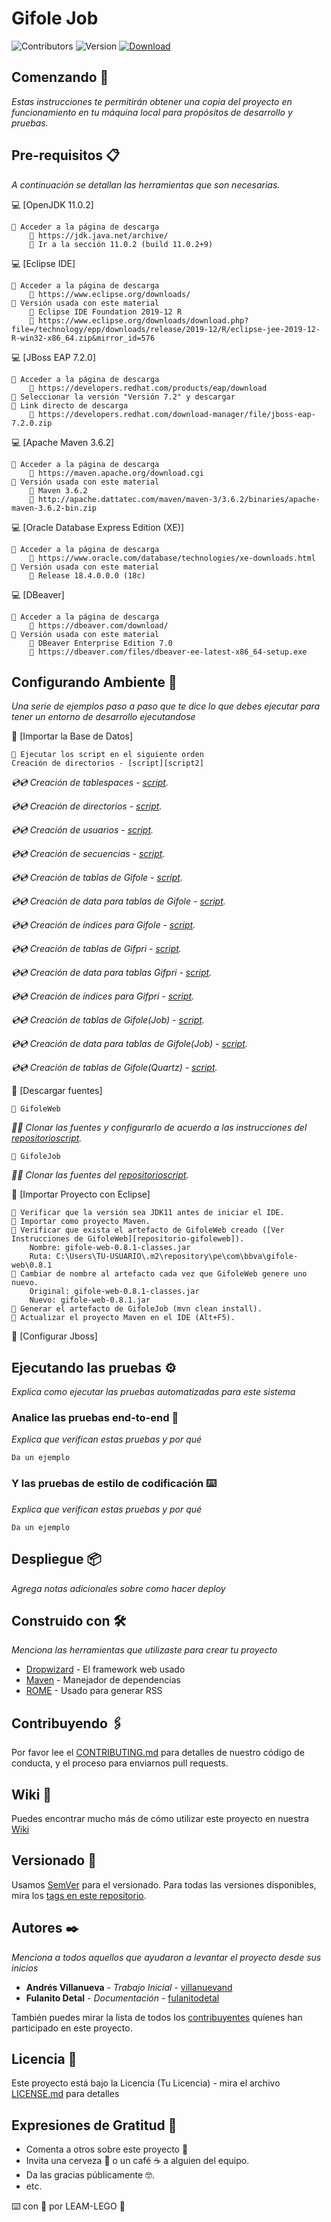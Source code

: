 # Gifole Job

<!-- Etiquetas Cabecera -->

![Contributors][contributors-shield]
![Version][version-shield]
[![Download][download-shield]][download-url]

<!-- Cuerpo de Readme -->

## Comenzando 🚀

_Estas instrucciones te permitirán obtener una copia del proyecto en funcionamiento en tu máquina local para propósitos de desarrollo y pruebas._

## Pre-requisitos 📋

_A continuación se detallan las herramientas que son necesarias._

💻 [OpenJDK 11.0.2]
```
📢 Acceder a la página de descarga
    🚨 https://jdk.java.net/archive/
    🚨 Ir a la sección 11.0.2 (build 11.0.2+9)
```
💻 [Eclipse IDE]
```
📢 Acceder a la página de descarga
    🚨 https://www.eclipse.org/downloads/
📢 Versión usada con este material
    🚨 Eclipse IDE Foundation 2019-12 R
    🚨 https://www.eclipse.org/downloads/download.php?file=/technology/epp/downloads/release/2019-12/R/eclipse-jee-2019-12-R-win32-x86_64.zip&mirror_id=576
```
💻 [JBoss EAP 7.2.0]
```
📢 Acceder a la página de descarga
    🚨 https://developers.redhat.com/products/eap/download
📢 Seleccionar la versión "Versión 7.2" y descargar
📢 Link directo de descarga
    🚨 https://developers.redhat.com/download-manager/file/jboss-eap-7.2.0.zip
```
💻 [Apache Maven 3.6.2]
```
📢 Acceder a la página de descarga
    🚨 https://maven.apache.org/download.cgi
📢 Versión usada con este material
    🚨 Maven 3.6.2
    🚨 http://apache.dattatec.com/maven/maven-3/3.6.2/binaries/apache-maven-3.6.2-bin.zip
```
💻 [Oracle Database Express Edition (XE)]
```
📢 Acceder a la página de descarga
    🚨 https://www.oracle.com/database/technologies/xe-downloads.html
📢 Versión usada con este material
    🚨 Release 18.4.0.0.0 (18c)
```
💻 [DBeaver]
```
📢 Acceder a la página de descarga
    🚨 https://dbeaver.com/download/
📢 Versión usada con este material
    🚨 DBeaver Enterprise Edition 7.0
    🚨 https://dbeaver.com/files/dbeaver-ee-latest-x86_64-setup.exe
```

## Configurando Ambiente 🔧

_Una serie de ejemplos paso a paso que te dice lo que debes ejecutar para tener un entorno de desarrollo ejecutandose_

🔨 [Importar la Base de Datos]

```
📢 Ejecutar los script en el siguiente orden
Creación de directorios - [script][script2]
```
_💿💿 Creación de tablespaces - [script][script1]._

_💿💿 Creación de directorios - [script][script2]._

_💿💿 Creación de usuarios - [script][script3]._

_💿💿 Creación de secuencias - [script][script4]._

_💿💿 Creación de tablas de Gifole - [script][script5]._

_💿💿 Creación de data para tablas de Gifole - [script][script6]._

_💿💿 Creación de índices para Gifole - [script][script7]._

_💿💿 Creación de tablas de Gifpri - [script][script8]._

_💿💿 Creación de data para tablas Gifpri - [script][script9]._

_💿💿 Creación de índices para Gifpri - [script][script10]._

_💿💿 Creación de tablas de Gifole(Job) - [script][script11]._

_💿💿 Creación de data para tablas de Gifole(Job) - [script][script12]._

_💿💿 Creación de tablas de Gifole(Quartz) - [script][script13]._

🔨 [Descargar fuentes]

```
📢 GifoleWeb
```

_📡📡 Clonar las fuentes y configurarlo de acuerdo a las instrucciones del [repositorioscript][repositorio-gifoleweb]._

```
📢 GifoleJob
```

_📡📡 Clonar las fuentes del [repositorioscript][repositorio-gifolejob]._


🔨 [Importar Proyecto con Eclipse]

```
📢 Verificar que la versión sea JDK11 antes de iniciar el IDE.
📢 Importar como proyecto Maven.
📢 Verificar que exista el artefacto de GifoleWeb creado ([Ver Instrucciones de GifoleWeb][repositorio-gifoleweb]).
    Nombre: gifole-web-0.8.1-classes.jar
    Ruta: C:\Users\TU-USUARIO\.m2\repository\pe\com\bbva\gifole-web\0.8.1
📢 Cambiar de nombre al artefacto cada vez que GifoleWeb genere uno nuevo.
    Original: gifole-web-0.8.1-classes.jar
    Nuevo: gifole-web-0.8.1.jar
📢 Generar el artefacto de GifoleJob (mvn clean install).
📢 Actualizar el proyecto Maven en el IDE (Alt+F5).
```

🔨 [Configurar Jboss]

## Ejecutando las pruebas ⚙️

_Explica como ejecutar las pruebas automatizadas para este sistema_

### Analice las pruebas end-to-end 🔩

_Explica que verifican estas pruebas y por qué_

```
Da un ejemplo
```

### Y las pruebas de estilo de codificación ⌨️

_Explica que verifican estas pruebas y por qué_

```
Da un ejemplo
```

## Despliegue 📦

_Agrega notas adicionales sobre como hacer deploy_

## Construido con 🛠️

_Menciona las herramientas que utilizaste para crear tu proyecto_

* [Dropwizard](http://www.dropwizard.io/1.0.2/docs/) - El framework web usado
* [Maven](https://maven.apache.org/) - Manejador de dependencias
* [ROME](https://rometools.github.io/rome/) - Usado para generar RSS

## Contribuyendo 🖇️

Por favor lee el [CONTRIBUTING.md](https://gist.github.com/villanuevand/xxxxxx) para detalles de nuestro código de conducta, y el proceso para enviarnos pull requests.

## Wiki 📖

Puedes encontrar mucho más de cómo utilizar este proyecto en nuestra [Wiki](https://github.com/tu/proyecto/wiki)

## Versionado 📌

Usamos [SemVer](http://semver.org/) para el versionado. Para todas las versiones disponibles, mira los [tags en este repositorio](https://github.com/tu/proyecto/tags).

## Autores ✒️

_Menciona a todos aquellos que ayudaron a levantar el proyecto desde sus inicios_

* **Andrés Villanueva** - *Trabajo Inicial* - [villanuevand](https://github.com/villanuevand)
* **Fulanito Detal** - *Documentación* - [fulanitodetal](#fulanito-de-tal)

También puedes mirar la lista de todos los [contribuyentes](https://github.com/your/project/contributors) quíenes han participado en este proyecto. 

## Licencia 📄

Este proyecto está bajo la Licencia (Tu Licencia) - mira el archivo [LICENSE.md](LICENSE.md) para detalles

## Expresiones de Gratitud 🎁

* Comenta a otros sobre este proyecto 📢
* Invita una cerveza 🍺 o un café ☕ a alguien del equipo. 
* Da las gracias públicamente 🤓.
* etc.

<!-- Recursos Link/Imagenes -->

[contributors-shield]: https://img.shields.io/static/v1?label=contributors&message=LEGO%20TEAM&color=GREEN
[version-shield]: https://img.shields.io/static/v1?label=version&message=1.0.0&color=GREEN
[download-shield]: https://img.shields.io/static/v1?label=download&message=clic&color=GREEN
[download-url]: https://globaldevtools.bbva.com/bitbucket/rest/api/latest/projects/BD_CS_DT_L/repos/gifole-job/archive?format=zip

[script1]: https://www.google.com
[script2]: https://www.google.com
[script3]: https://www.google.com
[script4]: https://www.google.com
[script5]: https://www.google.com
[script6]: https://www.google.com
[script7]: https://www.google.com
[script8]: https://www.google.com
[script9]: https://www.google.com
[script10]: https://www.google.com
[script11]: https://www.google.com
[script12]: https://www.google.com
[script13]: https://www.google.com
[repositorio-gifoleweb]: https://globaldevtools.bbva.com/bitbucket/projects/BD_CS_DT_L/repos/gifole-web
[repositorio-gifolejob]: https://globaldevtools.bbva.com/bitbucket/projects/BD_CS_DT_L/repos/gifole-job/browse

<!-- Pie de Página -->


⌨️ con 🥊 por LEAM-LEGO 🥇
